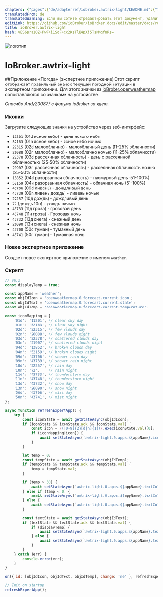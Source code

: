 ```yaml
---
chapters: {"pages":{"de/adapterref/iobroker.awtrix-light/README.md":{"title":{"de":"ioBroker.awtrix-light"},"content":"de/adapterref/iobroker.awtrix-light/README.md"},"de/adapterref/iobroker.awtrix-light/weather-app.md":{"title":{"de":"ioBroker.awtrix-light"},"content":"de/adapterref/iobroker.awtrix-light/weather-app.md"}}}
translatedFrom: de
translatedWarning: Если вы хотите отредактировать этот документ, удалите поле «translationFrom», в противном случае этот документ будет снова автоматически переведен
editLink: https://github.com/ioBroker/ioBroker.docs/edit/master/docs/ru/adapterref/iobroker.awtrix-light/weather-app.md
title: ioBroker.awtrix-light
hash: yES6pra10Z+PwF/i1SgF+xx2KsTlB4pXj5TsMMgfnRs=
---
```

![логотип](../../../de/admin/awtrix-light.png)

# IoBroker.awtrix-light
##Приложение «Погода» (экспертное приложение)
Этот скрипт отображает правильный значок текущей погодной ситуации в экспертном приложении. Для этого значки из [ioBroker.openweathermap](https://github.com/ioBroker/ioBroker.openweathermap/tree/master) сопоставляются со значками на устройстве.

*Спасибо Andy200877 с форума ioBroker за идею.*

### Иконки
Загрузите следующие значки на устройство через веб-интерфейс:

- `11201` (01d ясное небо) - день ясного неба
- `52163` (01n ясное небо) - ясное небо ночью
- `22315` (02d малооблачно) - малооблачный день (11-25% облачности)
- `26088` (02n малооблачно) - малооблачно ночью (11-25% облачности)
- `22378` (03d рассеянная облачность) - день с рассеянной облачностью (25-50% облачности)
- `21907` (03n рассеянная облачность) - рассеянная облачность ночью (25-50% облачности)
- `13852` (04d разорванная облачность) - пасмурный день (51-100%)
- `52159` (04н разорванная облачность) - облачная ночь (51-100%)
- `43706` (09d ливень) - дождливый день
- `43739` (09n ливень дождь) - ливень ночью
- `22257` (10д дождь) - дождливый день
- `72` (дождь 10н) - дождь ночью
- `43733` (11д гроза) - грозовой день
- `43748` (11н гроза) - Грозовая ночь
- `43732` (13д снега) - снежный день
- `26090` (13н снега) - снежная ночь
- `43708` (50d туман) - туманный день
- `43741` (50n туман) - Туманная ночь

### Новое экспертное приложение
Создает новое экспертное приложение с именем `weather`.

### Скрипт
```javascript
// v0.2
const displayTemp = true;

const appName = 'weather';
const objIdIcon = 'openweathermap.0.forecast.current.icon';
const objIdText = 'openweathermap.0.forecast.current.state';
const objIdTemp = 'openweathermap.0.forecast.current.temperature';

const iconMapping = {
    '01d': '11201', // clear sky day
    '01n': '52163', // clear sky night
    '02d': '22315', // few clouds day
    '02n': '26088', // few clouds night
    '03d': '22378', // scattered clouds day
    '03n': '21907', // scattered clouds night
    '04d': '13852', // broken clouds day
    '04n': '52159', // broken clouds night
    '09d': '43706', // shower rain day
    '09n': '43739', // shower rain night
    '10d': '22257', // rain day
    '10n': '72',    // rain night
    '11d': '43733', // thunderstorm day
    '11n': '43748', // thunderstorm night
    '13d': '43732', // snow day
    '13n': '26090', // snow night
    '50d': '43708', // mist day
    '50n': '43741', // mist night
};

async function refreshExpertApp() {
    try {
        const iconState = await getStateAsync(objIdIcon);
        if (iconState && iconState.ack && iconState.val) {
            const icon = /([0-9]{2}[d|n]{1})/.exec(iconState.val)[0];
            if (iconMapping[icon]) {
                await setStateAsync(`awtrix-light.0.apps.${appName}.icon`, { val: iconMapping[icon] });
            }
        }

        let temp = 0;
        const tempState = await getStateAsync(objIdTemp);
        if (tempState && tempState.ack && tempState.val) {
            temp = tempState.val;
        }

        if (temp > 30) {
            await setStateAsync(`awtrix-light.0.apps.${appName}.textColor`, { val: '#bd2020' });
        } else if (temp < 0) {
            await setStateAsync(`awtrix-light.0.apps.${appName}.textColor`, { val: '#236fd9' });
        } else {
            await setStateAsync(`awtrix-light.0.apps.${appName}.textColor`, { val: '#ffffff' });
        }

        const textState = await getStateAsync(objIdText);
        if (textState && textState.ack && textState.val) {
            if (displayTemp) {
                await setStateAsync(`awtrix-light.0.apps.${appName}.text`, { val: `${textState.val} - ${formatValue(temp, 2)} °C` });
            } else {
                await setStateAsync(`awtrix-light.0.apps.${appName}.text`, { val: textState.val });
            }
        }
    } catch (err) {
        console.error(err);
    }
}

on({ id: [objIdIcon, objIdText, objIdTemp], change: 'ne' }, refreshExpertApp);

// Init on startup
refreshExpertApp();
```